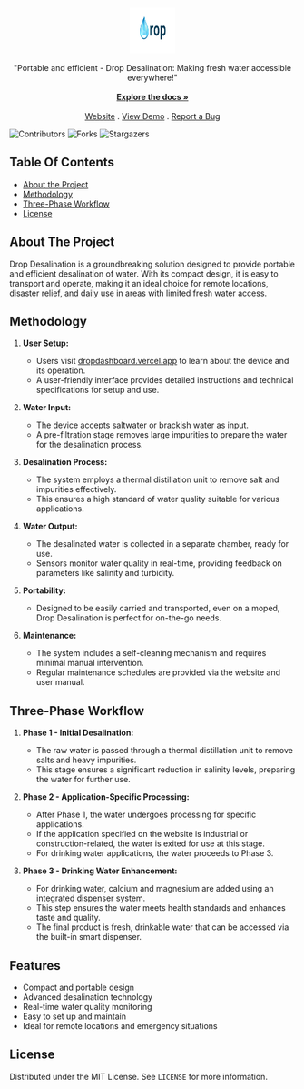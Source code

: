 <br/>
<p align="center">
  <a href="https://github.com/Shivanaik11/DROP-DESALINATION">
    <img src="DROP DASHBOARD/drop.png" alt="Logo" width="80" height="80">
  </a>

  <p align="center">
    "Portable and efficient - Drop Desalination: Making fresh water accessible everywhere!"
    <br/>
    <br/>
    <a href="DROP DOCUMENTATION/DROP DOCUMENTATION.pdf"><strong>Explore the docs »</strong></a>
    <br/>
    <br/>
    <a href="https://dropdashboard.vercel.app">Website</a>
    .
    <a href="https://drive.google.com/file/d/1xyzABC12345view">View Demo</a>
    .
    <a href="https://github.com/Shivanaik11/DROP-DESALINATION/issues">Report a Bug</a>
  </p>
</p>

![Contributors](https://img.shields.io/github/contributors/Shivanaik11/DROP-DESALINATION?color=dark-green) ![Forks](https://img.shields.io/github/forks/Shivanaik11/DROP-DESALINATION?style=social) ![Stargazers](https://img.shields.io/github/stars/Shivanaik11/DROP-DESALINATION?style=social) 

## Table Of Contents
* [About the Project](#about-the-project)
* [Methodology](#methodology)
* [Three-Phase Workflow](#three-phase-workflow)
* [License](#license)

## About The Project
Drop Desalination is a groundbreaking solution designed to provide portable and efficient desalination of water. With its compact design, it is easy to transport and operate, making it an ideal choice for remote locations, disaster relief, and daily use in areas with limited fresh water access.

## Methodology

1. **User Setup:**
   - Users visit [dropdashboard.vercel.app](https://dropdashboard.vercel.app) to learn about the device and its operation.
   - A user-friendly interface provides detailed instructions and technical specifications for setup and use.

2. **Water Input:**
   - The device accepts saltwater or brackish water as input.
   - A pre-filtration stage removes large impurities to prepare the water for the desalination process.

3. **Desalination Process:**
   - The system employs a thermal distillation unit to remove salt and impurities effectively.
   - This ensures a high standard of water quality suitable for various applications.

4. **Water Output:**
   - The desalinated water is collected in a separate chamber, ready for use.
   - Sensors monitor water quality in real-time, providing feedback on parameters like salinity and turbidity.

5. **Portability:**
   - Designed to be easily carried and transported, even on a moped, Drop Desalination is perfect for on-the-go needs.

6. **Maintenance:**
   - The system includes a self-cleaning mechanism and requires minimal manual intervention.
   - Regular maintenance schedules are provided via the website and user manual.

## Three-Phase Workflow

1. **Phase 1 - Initial Desalination:**
   - The raw water is passed through a thermal distillation unit to remove salts and heavy impurities.
   - This stage ensures a significant reduction in salinity levels, preparing the water for further use.

2. **Phase 2 - Application-Specific Processing:**
   - After Phase 1, the water undergoes processing for specific applications.
   - If the application specified on the website is industrial or construction-related, the water is exited for use at this stage.
   - For drinking water applications, the water proceeds to Phase 3.

3. **Phase 3 - Drinking Water Enhancement:**
   - For drinking water, calcium and magnesium are added using an integrated dispenser system.
   - This step ensures the water meets health standards and enhances taste and quality.
   - The final product is fresh, drinkable water that can be accessed via the built-in smart dispenser.

## Features

- Compact and portable design
- Advanced desalination technology
- Real-time water quality monitoring
- Easy to set up and maintain
- Ideal for remote locations and emergency situations

## License

Distributed under the MIT License. See `LICENSE` for more information.

